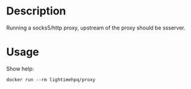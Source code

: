 # Description
Running a socks5/http proxy, upstream of the proxy should be ssserver.

# Usage
Show help:
```
docker run --rm lightimehpq/proxy
```

